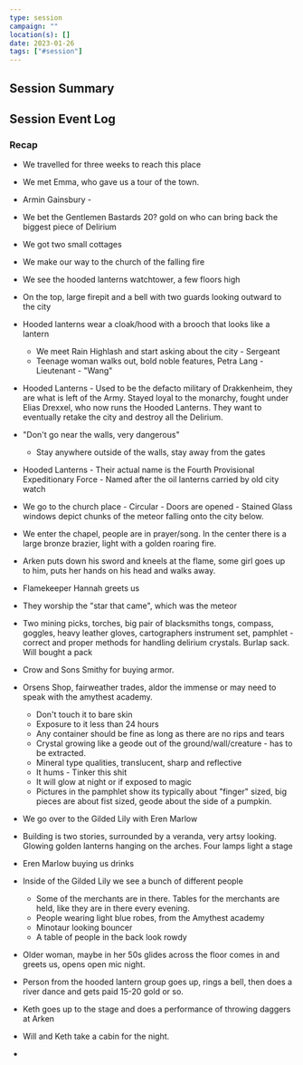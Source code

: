 ```yaml
---
type: session
campaign: ""
location(s): []
date: 2023-01-26
tags: ["#session"]
---
```


## Session Summary

## Session Event Log

### Recap 
- We travelled for three weeks to reach this place
- We met Emma, who gave us a tour of the town.

- Armin Gainsbury - 
- We bet the Gentlemen Bastards 20? gold on who can bring back the biggest piece of Delirium
- We got two small cottages
- We make our way to the church of the falling fire
- We see the hooded lanterns watchtower, a few floors high
- On the top, large firepit and a bell with two guards looking outward to the city
- Hooded lanterns wear a cloak/hood with a brooch that looks like a lantern
	- We meet Rain Highlash and start asking about the city - Sergeant
	- Teenage woman walks out, bold noble features, Petra Lang - Lieutenant - "Wang"
- Hooded Lanterns - Used to be the defacto military of Drakkenheim, they are what is left of the Army. Stayed loyal to the monarchy, fought under Elias Drexxel, who now runs the Hooded Lanterns. They want to eventually retake the city and destroy all the Delirium.
- "Don't go near the walls, very dangerous"
	- Stay anywhere outside of the walls, stay away from the gates
- Hooded Lanterns - Their actual name is the Fourth Provisional Expeditionary Force - Named after the oil lanterns carried by old city watch
- We go to the church place - Circular - Doors are opened - Stained Glass windows depict chunks of the meteor falling onto the city below.
- We enter the chapel, people are in prayer/song. In the center there is a large bronze brazier, light with a golden roaring fire.
- Arken puts down his sword and kneels at the flame, some girl goes up to him, puts her hands on his head and walks away.
- Flamekeeper Hannah greets us
- They worship the "star that came", which was the meteor
- Two mining picks, torches, big pair of blacksmiths tongs, compass, goggles, heavy leather gloves, cartographers instrument set, pamphlet - correct and proper methods for handling delirium crystals. Burlap sack. Will bought a pack
- Crow and Sons Smithy for buying armor.
- Orsens Shop, fairweather trades, aldor the immense or may need to speak with the amythest academy.
	- Don't touch it to bare skin
	- Exposure to it less than 24 hours
	- Any container should be fine as long as there are no rips and tears
	- Crystal growing like a geode out of the ground/wall/creature - has to be extracted.
	- Mineral type qualities, translucent, sharp and reflective
	- It hums - Tinker this shit
	- It will glow at night or if exposed to magic
	- Pictures in the pamphlet show its typically about "finger" sized, big pieces are about fist sized, geode about the side of a pumpkin.
- We go over to the Gilded Lily with Eren Marlow
- Building is two stories, surrounded by a veranda, very artsy looking. Glowing golden lanterns hanging on the arches. Four lamps light a stage
-  Eren Marlow buying us drinks
- Inside of the Gilded Lily we see a bunch of different people
	- Some of the merchants are in there. Tables for the merchants are held, like they are in there every evening.
	- People wearing light blue robes, from the Amythest academy
	- Minotaur looking bouncer
	- A table of people in the back look rowdy
- Older woman, maybe in her 50s glides across the floor comes in and greets us, opens open mic night.
- Person from the hooded lantern group goes up, rings a bell, then does a river dance and gets paid 15-20 gold or so.
- Keth goes up to the stage and does a performance of throwing daggers at Arken
- Will and Keth take a cabin for the night.
- 